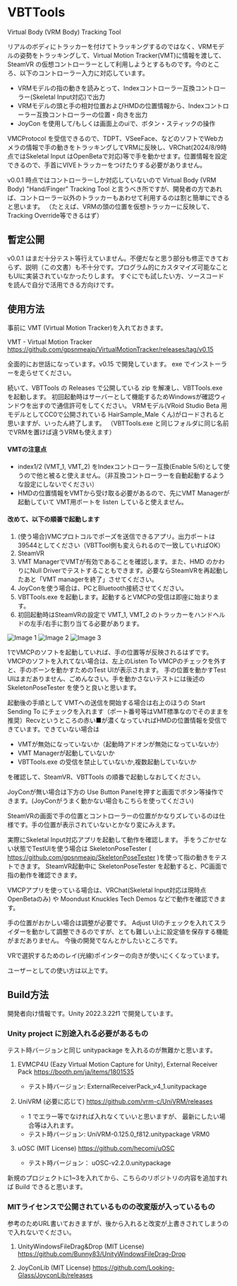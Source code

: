 # VBTTools
Virtual Body (VRM Body) Tracking Tool

リアルのボディにトラッカーを付けてトラッキングするのではなく、VRMモデルの姿勢をトラッキングして、Virtual Motion Tracker(VMT)に情報を渡して、SteamVR の仮想コントローラーとして利用しようとするものです。今のところ、以下のコントローラー入力に対応しています。

- VRMモデルの指の動きを読みとって、Indexコントローラー互換コントローラー(Skeletal Input対応)で出力
- VRMモデルの頭と手の相対位置およびHMDの位置情報から、Indexコントローラー互換コントローラーの位置・向きを出力
- JoyCon を使用して/もしくは画面上のuiで、ボタン・スティックの操作

VMCProtocol を受信できるので、TDPT、VSeeFace、などのソフトでWebカメラの情報で手の動きをトラッキングしてVRMに反映し、VRChat(2024/8/9時点ではSkeletal Input はOpenBetaで対応)等で手を動かせます。位置情報を設定できるので、手首にVIVEトラッカーをつけたりする必要がありません。

v0.0.1 時点ではコントローラーしか対応していないので Virtual Body (VRM Body) "Hand/Finger" Tracking Tool と言うべき所ですが、開発者の方であれば、コントローラー以外のトラッカーもあわせて利用するのは割と簡単にできると思います。
（たとえば、VRMの頭の位置を仮想トラッカーに反映して、Tracking Override等できるはず）

## 暫定公開
v0.0.1 はまだ十分テスト等行えていません。不便だなと思う部分も修正できておらず、説明（この文書）も不十分です。プログラム的にカスタマイズ可能なこともUIに実装されていなかったりします。
すぐにでも試したい方、ソースコードを読んで自分で活用できる方向けです。


## 使用方法
事前に VMT (Virtual Motion Tracker)を入れておきます。

VMT - Virtual Motion Tracker
https://github.com/gpsnmeajp/VirtualMotionTracker/releases/tag/v0.15

全面的にお世話になっています。v0.15 で開発しています。
exe でインストーラーを走らせてください。

続いて、VBTTools の Releases で公開している zip を解凍し、VBTTools.exe を起動します。
初回起動時はサーバーとして機能するためWindowsが確認ウィンドウを出すので通信許可をしてください。
VRMモデル(VRoid Studio Beta 用モデルとしてCC0で公開されている HairSample_Male くん)がロードされると思いますが、いったん終了します。
（VBTTools.exe と同じフォルダに同じ名前でVRMを置けば違うVRMも使えます）

#### VMTの注意点
- index1/2 (VMT_1, VMT_2) をIndexコントローラー互換(Enable 5/6)として使うので他と被ると使えません。（非互換コントローラーを自動起動するような設定にしないでください）
- HMDの位置情報をVMTから受け取る必要があるので、先にVMT Managerが起動していて VMT用ポートを listen していると使えません。

#### 改めて、以下の順番で起動します
1. (使う場合)VMCプロトコルでポーズを送信できるアプリ。出力ポートは39544としてください（VBTTool側も変えられるので一致していればOK）
2. SteamVR
3. VMT ManagerでVMTが有効であることを確認します。また、HMD のかわりにNull Driverでテストすることもできます。必要ならSteamVRを再起動したあと「VMT managerを終了」させてください。
4. JoyConを使う場合は、PCとBluetooth接続させてください。
5. VBTTools.exe を起動します。起動するとVMCPの受信は即座に始まります。
6. 初回起動時はSteamVRの設定で VMT_1, VMT_2 のトラッカーをハンドヘルドの左手/右手に割り当てる必要があります。

![Image 1](https://github.com/tbbsakura/VBTTools/blob/main/Assets/SakuraShop_tbb/VBTTools/etc/tracker_setting.png)
![Image 2](https://github.com/tbbsakura/VBTTools/blob/main/Assets/SakuraShop_tbb/VBTTools/etc/vmt1_setting.png)
![Image 3](https://github.com/tbbsakura/VBTTools/blob/main/Assets/SakuraShop_tbb/VBTTools/etc/vmt2_setting.png)


1でVMCPのソフトを起動していれば、手の位置等が反映されるはずです。VMCPのソフトを入れてない場合は、左上のListen To VMCPのチェックを外すと、手のボーンを動かすためのTest UIが表示されます。
手の位置を動かすTest UIはまだありません、ごめんなさい。手を動かさないテストには後述の SkeletonPoseTester を使うと良いと思います。

起動後の手順として
VMTへの送信を開始する場合は右上のほうの Start Sending To にチェックを入れます（ポート番号等はVMT標準なのでそのままを推奨）Recvというところの赤い■が濃くなっていればHMDの位置情報を受信できています。できていない場合は

- VMTが無効になっていないか（起動時アドオンが無効になっていないか）
- VMT Managerが起動していないか
- VBTTools.exe の受信を禁止していないか,複数起動していないか

を確認して、SteamVR、VBTTools の順番で起動しなおしてください。

JoyConが無い場合は下方の Use Button Panelを押すと画面でボタン等操作できます。(JoyConがうまく動かない場合もこちらを使ってください)

SteamVRの画面で手の位置とコントローラーの位置がかなりズレているのは仕様です。手の位置が表示されていないとかなり変にみえます。

実際にSkeletal Input対応アプリを起動して動作を確認します。
手をうごかせない状態でTestUIを使う場合は SkeletonPoseTester ( https://github.com/gpsnmeajp/SkeletonPoseTester )を使って指の動きをテストできます。
SteamVR起動中に SkeletonPoseTester を起動すると、PC画面で指の動作を確認できます。

VMCPアプリを使っている場合は、VRChat(Skeletal Input対応は現時点OpenBetaのみ) や Moondust Knuckles Tech Demos などで動作を確認できます。

手の位置がおかしい場合は調整が必要です。
Adjust UIのチェックを入れてスライダーを動かして調整できるのですが、とても難しい上に設定値を保存する機能がまだありません。
今後の開発でなんとかしたいところです。

VRで選択するためのレイ(光線)ポインターの向きが使いにくくなっています。

ユーザーとしての使い方は以上です。


## Build方法
開発者向け情報です。Unity 2022.3.22f1 で開発しています。

### Unity project に別途入れる必要があるもの
テスト時バージョンと同じ unitypackage を入れるのが無難かと思います。

1. EVMCP4U (Eazy Virtual Motion Capture for Unity), External Receiver Pack 
 https://booth.pm/ja/items/1801535
    - テスト時バージョン: ExternalReceiverPack_v4_1.unitypackage

2. UniVRM (必要に応じて)
https://github.com/vrm-c/UniVRM/releases
    - 1 でエラー等でなければ入れなくていいと思いますが、
最新にしたい場合等は入れます。
    - テスト時バージョン: UniVRM-0.125.0_f812.unitypackage VRM0

3. uOSC (MIT License)
https://github.com/hecomi/uOSC
    - テスト時バージョン： uOSC-v2.2.0.unitypackage

新規のプロジェクトに1~3を入れてから、こちらのリポジトリの内容を追加すれば Build できると思います。


### MITライセンスで公開されているものの改変版が入っているもの
参考のためURL書いておきますが、後から入れると改変が上書きされてしまうので入れないでください。

1. UnityWindowsFileDrag&Drop (MIT License)
https://github.com/Bunny83/UnityWindowsFileDrag-Drop

2. JoyConLib  (MIT License)
https://github.com/Looking-Glass/JoyconLib/releases


